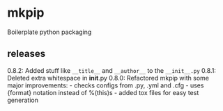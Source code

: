 mkpip
=====

Boilerplate python packaging

releases
--------

0.8.2: Added stuff like `__title__` and `__author__` to the `__init__.py`
0.8.1: Deleted extra whitespace in __init__.py
0.8.0: Refactored mkpip with some major improvements:
    - checks configs from .py, .yml and .cfg
    - uses {format} notation instead of %(this)s
    - added tox files for easy test generation
